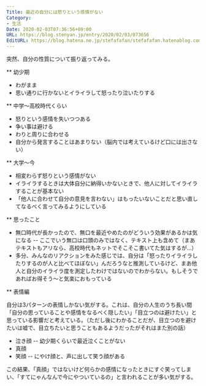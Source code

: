 ```yaml
---
Title: 最近の自分には怒りという感情がない
Category:
- 生活
Date: 2020-02-03T07:36:56+09:00
URL: https://blog.stenyan.jp/entry/2020/02/03/073656
EditURL: https://blog.hatena.ne.jp/stefafafan/stefafafan.hatenablog.com/atom/entry/26006613506364717
---
```


突然、自分の性質について振り返ってみる。

** 幼少期

- わがまま
- 思い通りに行かないとイライラして怒ったり泣いたりする

** 中学〜高校時代くらい

- 怒りという感情を失いつつある
- 争い事は避ける
- わりと周りに合わせる
- 自分から発言することはあまりない（脳内では考えているけど口には出さない）

** 大学〜今

- 相変わらず怒りという感情がない
- イライラするときは大体自分に納得いかないときで、他人に対してイライラすることが基本ない
- 「他人に合わせて自分の意見を言わない」はもったいないことだと思い直してなるべく言ってみるようにしている

** 思ったこと

- 無口時代が長かったので、無口を最近やめたのがどういう効果があるかは気になる
-- ここでいう無口は口頭のみではなく、テキスト上も含めて（まあテキストもアリなら、高校時代もネットでそこそこ書いてた気はするが…）
- 多分、みんなのリアクションをみた感じでは、自分は「怒ったりイライラしたりするのが人と比べてほぼない」んだろうなと推測しているけど、まあ他人と自分のイライラ度を測定したわけではないのでわからない。もしそうであればお得そう〜と気楽におもっている

** 表情編

自分は3パターンの表情しかない気がする。これは、自分の人生のうち長い間「自分の思っていることや感情をなるべく隠したい」「目立つのは避けたい」と思っている影響だと考えている。（ただし後にわかることだが、目立つのを避けたいは嘘で、目立ちたいと思うこともあるようだったがそれはまた別の話）
- 泣き顔
-- 幼少期くらいで最近泣くことがない
- 真顔
- 笑顔
-- にやけ顔と、声に出して笑う顔がある

この結果、「真顔」ではないけど何らかの感情になったときにすぐ笑ってしまい、「すてにゃんなんで今にやついているの」と言われることが多い気がする。
